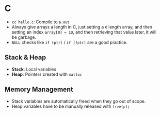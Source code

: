 # C

- `cc hello.c`: Compile to `a.out`
- Always give arrays a length in C, just setting a `0` length array, and then setting an index `array[0] = 10`, and then retrieving that value later, it will be garbage.
- `NULL` checks like `if (ptr)` / `if (!ptr)` are a good practice.

## Stack & Heap

- **Stack**: Local variables
- **Heap**: Pointers created with `malloc`

## Memory Management

- Stack variables are automatically freed when they go out of scope.
- Heap variables have to be manually released with `free(p);`